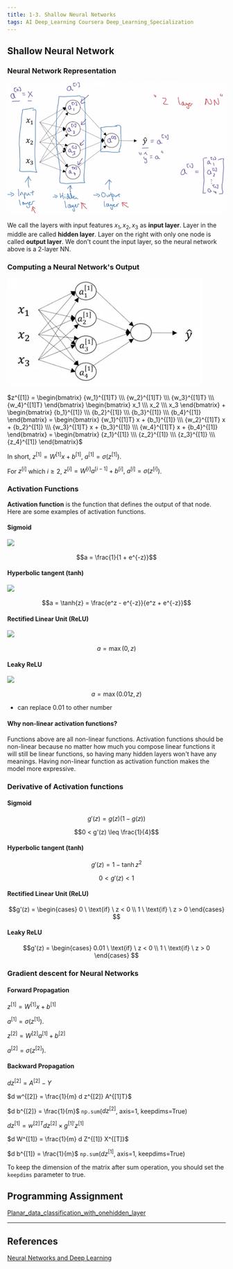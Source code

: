 ```yaml
---
title: 1-3. Shallow Neural Networks
tags: AI Deep_Learning Coursera Deep_Learning_Specialization
---
```


## Shallow Neural Network

### Neural Network Representation

![](https://raw.githubusercontent.com/evfox9/blog/master/deeplearning/dl1301.png)

We call the layers with input features $x_1, x_2, x_3$ as **input layer**. Layer in the middle are called
**hidden layer**. Layer on the right with only one node is called **output layer**. We don't count the input layer, so the neural
network above is a 2-layer NN.

### Computing a Neural Network's Output

![](https://raw.githubusercontent.com/evfox9/blog/master/deeplearning/dl1302.png)

$z^{[1]} = \begin{bmatrix} {w_1}^{[1]T} \\\ {w_2}^{[1]T} \\\ {w_3}^{[1]T} \\\ {w_4}^{[1]T} \end{bmatrix}
\begin{bmatrix} x_1 \\\ x_2 \\\ x_3 \end{bmatrix} + \begin{bmatrix} {b_1}^{[1]} \\\ {b_2}^{[1]} \\\ {b_3}^{[1]} \\\ {b_4}^{[1]} \end{bmatrix}
= \begin{bmatrix} {w_1}^{[1]T} x + {b_1}^{[1]} \\\ {w_2}^{[1]T} x + {b_2}^{[1]} \\\ {w_3}^{[1]T} x + {b_3}^{[1]} \\\ {w_4}^{[1]T} x + {b_4}^{[1]} \end{bmatrix}
= \begin{bmatrix} {z_1}^{[1]} \\\ {z_2}^{[1]} \\\ {z_3}^{[1]} \\\ {z_4}^{[1]} \end{bmatrix}$

In short, $z^{[1]} = W^{[1]} x + b^{[1]},\ a^{[1]} = \sigma(z^{[1]})$.

For $z^{[i]}$ which $i \geq 2$, $z^{[i]} = W^{[i]} a^{[i-1]}+ b^{[i]},\ a^{[i]} = \sigma(z^{[i]})$.



### Activation Functions

**Activation function** is the function that defines the output of that node. Here are some examples of activation functions.

#### Sigmoid

![](https://raw.githubusercontent.com/evfox9/blog/master/deeplearning/dl1303.png)

$$a = \frac{1}{1 + e^{-z}}$$

#### Hyperbolic tangent (tanh)

![](https://raw.githubusercontent.com/evfox9/blog/master/deeplearning/dl1304.png)

$$a = \tanh{z} = \frac{e^z - e^{-z}}{e^z + e^{-z}}$$

#### Rectified Linear Unit (ReLU)

![](https://raw.githubusercontent.com/evfox9/blog/master/deeplearning/dl1305.png)

$$a = \max (0,z)$$

#### Leaky ReLU

![](https://raw.githubusercontent.com/evfox9/blog/master/deeplearning/dl1306.png)

$$a = \max (0.01z,z)$$

* can replace 0.01 to other number

#### Why non-linear activation functions?

Functions above are all non-linear functions. Activation functions should be non-linear because no matter how much you compose
linear functions it will still be linear functions, so having many hidden layers won't have any meanings. Having non-linear
function as activation function makes the model more expressive.

### Derivative of Activation functions

#### Sigmoid

$$g'(z) = g(z) (1 - g(z))$$

$$0 < g'(z) \leq \frac{1}{4}$$

#### Hyperbolic tangent (tanh)

$$g'(z) = 1 - {\tanh{z}}^2$$

$$0 < g'(z) < 1$$

#### Rectified Linear Unit (ReLU)

$$g'(z) = \begin{cases} 0 \ \text{if} \ z < 0 \\ 1 \ \text{if} \ z > 0 \end{cases} $$

#### Leaky ReLU

$$g'(z) = \begin{cases} 0.01 \ \text{if} \ z < 0 \\ 1 \ \text{if} \ z > 0 \end{cases} $$

### Gradient descent for Neural Networks

#### Forward Propagation

$z^{[1]} = W^{[1]} x + b^{[1]}$

$a^{[1]} = \sigma(z^{[1]})$.

$z^{[2]} = W^{[2]} a^{[1]}+ b^{[2]}$

$a^{[2]} = \sigma(z^{[2]})$.

#### Backward Propagation

$d z^{[2]} = A^{[2]} - Y$

$d w^{[2]} = \frac{1}{m} d z^{[2]} A^{[1]T}$

$d b^{[2]} = \frac{1}{m}$ `np.sum`($d z^{[2]}$, axis=1, keepdims=True)

$d z^{[1]} = w^{[2]T} d z^{[2]} \times g^{[1]'} z^{[1]}$

$d W^{[1]} = \frac{1}{m} d Z^{[1]} X^{[T]}$

$d b^{[1]} = \frac{1}{m}$ `np.sum`($d z^{[1]}$, axis=1, keepdims=True)

To keep the dimension of the matrix after sum operation, you should set the `keepdims` parameter to true.

## Programming Assignment

[Planar_data_classification_with_onehidden_layer](https://github.com/evfox9/Coursera/blob/master/Deep_Learning/Neural_Networks_and_Deep_Learning/Planar_data_classification_with_onehidden_layer.ipynb)

---
## References

[Neural Networks and Deep Learning](https://www.coursera.org/learn/neural-networks-deep-learning)

